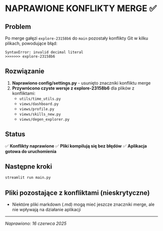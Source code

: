 # NAPRAWIONE KONFLIKTY MERGE ✅

## Problem
Po merge gałęzi `explore-23158b6` do `main` pozostały konflikty Git w kilku plikach, powodujące błąd:
```
SyntaxError: invalid decimal literal
>>>>>>> explore-23158b6
```

## Rozwiązanie 
1. **Naprawiono config/settings.py** - usunięto znaczniki konfliktu merge
2. **Przywrócono czyste wersje z explore-23158b6** dla plików z konfliktami:
   - `utils/time_utils.py`
   - `views/dashboard.py` 
   - `views/profile.py`
   - `views/skills_new.py`
   - `views/degen_explorer.py`

## Status
✅ **Konflikty naprawione**
✅ **Pliki kompilują się bez błędów**
✅ **Aplikacja gotowa do uruchomienia**

## Następne kroki
```bash
streamlit run main.py
```

## Pliki pozostające z konfliktami (nieskrytyczne)
- Niektóre pliki markdown (.md) mogą mieć jeszcze znaczniki merge, ale nie wpływają na działanie aplikacji

---
*Naprawiono: 16 czerwca 2025*
